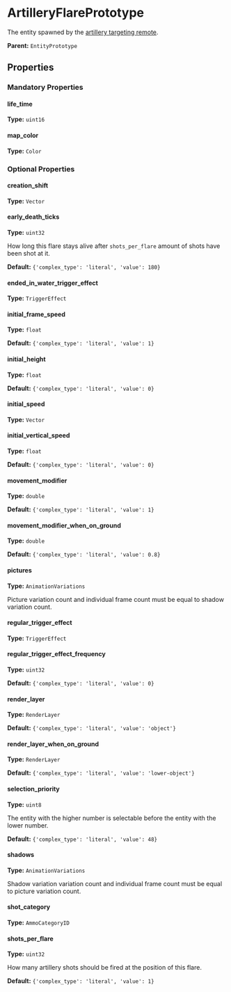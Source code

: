 # ArtilleryFlarePrototype

The entity spawned by the [artillery targeting remote](https://wiki.factorio.com/Artillery_targeting_remote).

**Parent:** `EntityPrototype`

## Properties

### Mandatory Properties

#### life_time

**Type:** `uint16`



#### map_color

**Type:** `Color`



### Optional Properties

#### creation_shift

**Type:** `Vector`



#### early_death_ticks

**Type:** `uint32`

How long this flare stays alive after `shots_per_flare` amount of shots have been shot at it.

**Default:** `{'complex_type': 'literal', 'value': 180}`

#### ended_in_water_trigger_effect

**Type:** `TriggerEffect`



#### initial_frame_speed

**Type:** `float`



**Default:** `{'complex_type': 'literal', 'value': 1}`

#### initial_height

**Type:** `float`



**Default:** `{'complex_type': 'literal', 'value': 0}`

#### initial_speed

**Type:** `Vector`



#### initial_vertical_speed

**Type:** `float`



**Default:** `{'complex_type': 'literal', 'value': 0}`

#### movement_modifier

**Type:** `double`



**Default:** `{'complex_type': 'literal', 'value': 1}`

#### movement_modifier_when_on_ground

**Type:** `double`



**Default:** `{'complex_type': 'literal', 'value': 0.8}`

#### pictures

**Type:** `AnimationVariations`

Picture variation count and individual frame count must be equal to shadow variation count.

#### regular_trigger_effect

**Type:** `TriggerEffect`



#### regular_trigger_effect_frequency

**Type:** `uint32`



**Default:** `{'complex_type': 'literal', 'value': 0}`

#### render_layer

**Type:** `RenderLayer`



**Default:** `{'complex_type': 'literal', 'value': 'object'}`

#### render_layer_when_on_ground

**Type:** `RenderLayer`



**Default:** `{'complex_type': 'literal', 'value': 'lower-object'}`

#### selection_priority

**Type:** `uint8`

The entity with the higher number is selectable before the entity with the lower number.

**Default:** `{'complex_type': 'literal', 'value': 48}`

#### shadows

**Type:** `AnimationVariations`

Shadow variation variation count and individual frame count must be equal to picture variation count.

#### shot_category

**Type:** `AmmoCategoryID`



#### shots_per_flare

**Type:** `uint32`

How many artillery shots should be fired at the position of this flare.

**Default:** `{'complex_type': 'literal', 'value': 1}`

